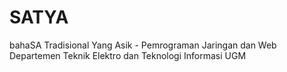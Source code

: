 # SATYA
bahaSA Tradisional Yang Asik - Pemrograman Jaringan dan Web <br/>
Departemen Teknik Elektro dan Teknologi Informasi UGM
